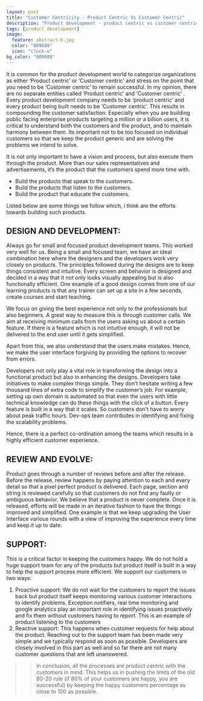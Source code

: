 ```yaml
---
layout: post
title: "Customer Centricity - Product Centric Vs Customer Centric"
description: "Product development - product centric vs customer centric approach"
tags: [product development]
image:
  feature: abstract-6.jpg
  color: "009688"
  icon: "clock-o"
bg_color: "009688"
---
```


It is common for the product development world to categorize organizations as either ‘Product centric’ or ‘Customer centric’ and stress on the point that you need to be ‘Customer centric’ to remain successful. In my opinion, there are no separate entities called ‘Product centric’ and ‘Customer centric’ . Every product development company needs to be ‘product centric’ and every product being built needs to be ‘Customer centric’. This results in compounding the customer satisfaction. Especially when you are building public facing enterprise products targeting a million or a billion users, it is critical to understand both the customers and the product, and to maintain harmony between them. Its important not to be too focused on individual customers so that we keep the product generic and are solving the problems we intend to solve.

It is not only important to have a vision and process, but also execute them through the product.
More than our sales representatives and advertisements, it’s the product that the customers spend more time with.

 - Build the products that speak to the customers.
 - Build the products that listen to the customers.
 - Build the product that educate the customers.

Listed below are some things we follow which, i think are the efforts towards building such products.

## DESIGN AND DEVELOPMENT:

Always go for small and focused product development teams. This worked very well for us. Being a small and focused team, we have an ideal combination here where the designers and the developers work very closely on products. The principles followed during the designs are to keep things consistent and intuitive. Every screen and behavior is designed and decided in a way that it not only looks visually appealing but is also functionally efficient.
One example of a good design comes from one of our learning products is that any trainer can set up a site in a few seconds, create courses and start teaching.

We focus on giving the best experience not only to the professionals but also beginners. A great way to measure this is through customer calls. We aim at receiving minimum calls from the users asking us about a certain feature. If there is a feature which is not intuitive enough, it will not be delivered to the end user until it gets simplified.

Apart from this, we also understand that the users make mistakes. Hence, we make the user interface forgiving by providing the options to recover from errors.

Developers  not only play a vital role in transforming the design into a functional product but also in enhancing the designs. Developers take initiatives to make complex things simple. They don’t hesitate writing a few thousand lines of extra code to simplify the customer’s job.
For example,  setting up own domain is automated so that even the users with little technical knowledge can do these things with the click of a button.
Every feature is built in a way that it scales. So customers don't have to worry about peak traffic hours. Dev-ops team contributes in identifying and fixing the scalability problems.

Hence, there is a perfect co-ordination among the teams which results in a highly efficient customer experience.

## REVIEW AND EVOLVE:

Product goes through a number of reviews before and after the release. Before the release, review happens by paying attention to each and every detail so that a pixel perfect product is delivered. Each page, section and string is reviewed carefully so that customers do not find any faulty or ambiguous behavior. We believe that a product is never complete. Once it is released, efforts will be made in an iterative fashion to have the things improved and simplified. One example is that we keep upgrading the User Interface various rounds with a view of improving the experience every time and keep it up to date.

## SUPPORT:

This is a critical factor in keeping the customers happy. We do not hold a huge support team for any of the products but product itself is built in a way to help the support process more efficient. We support our customers in two ways:
1. Proactive support: We do not wait for the customers to report the issues back but product itself keeps monitoring various customer interactions to identify problems. Exception notifiers, real time monitoring and google analytics play an important role in identifying issues proactively and fix them without customers having to report. This is an example of product listening to the customers
2. Reactive support: This happens when customer requests for help about the product. Reaching out to the support team has been made very simple and we typically respond as soon as possible. Developers are closely involved in this part as well and so far there are not many customer questions that are left unanswered.

>> In conclusion, all the processes are product centric with the customers in mind. This helps us in pushing the limits of the old 80-20 rule (if 80% of your customers are happy, you are successful) by keeping the happy customers percentage as close to 100 as possible.
